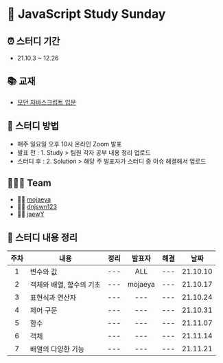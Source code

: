 # 📖 JavaScript Study Sunday

## ⏰ 스터디 기간 
- 21.10.3 ~ 12.26

## 📚 교재
- [모던 자바스크립트 입문](https://book.naver.com/bookdb/book_detail.nhn?bid=13447219)

## 📁 스터디 방법

- 매주 일요일 오후 10시 온라인 Zoom 발표
- 발표 전 : 1. Study > 팀원 각자 공부 내용 정리 업로드
- 스터디 후 : 2. Solution > 해당 주 발표자가 스터디 중 이슈 해결해서 업로드 

## 👨‍👨‍👧 Team              
- 👨‍💻 [mojaeya](https://github.com/mojaeya)
- 🧑‍💻 [dnjswn123](https://github.com/dnjswn123)
- 👩‍💻 [jaewY](https://github.com/jaewY)

## 📌 스터디 내용 정리
|주차|내용|정리|발표자|해결|날짜|
|:---:|---|---|:---:|---|:---:|
|1|변수와 값|---|ALL|---|21.10.10|
|2|객체와 배열, 함수의 기초|---|mojaeya|---|21.10.17|
|3|표현식과 연산자|---|---|---|21.10.24|
|4|제어 구문|---|---|---|21.10.31|
|5|함수|---|---|---|21.11.07|
|6|객체|---|---|---|21.11.14|
|7|배열의 다양한 기능|---|---|---|21.11.21|
